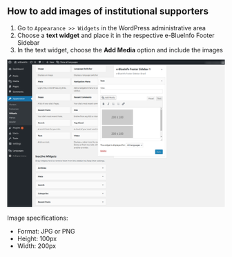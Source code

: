 How to add images of institutional supporters
---------------------------------------------

1. Go to `Appearance >> Widgets` in the WordPress administrative area
2. Choose a **text widget** and place it in the respective e-BlueInfo Footer Sidebar
3. In the text widget, choose the **Add Media** option and include the images

![Screenshot 1](img/screenshot2.png)

Image specifications:
- Format: JPG or PNG
- Height: 100px
- Width: 200px